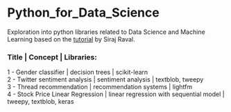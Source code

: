 # Python_for_Data_Science
Exploration into python libraries related to Data Science and Machine Learning based on the
[tutorial](https://www.youtube.com/playlist?list=PL2-dafEMk2A6QKz1mrk1uIGfHkC1zZ6UU) by Siraj Raval.  

### Title | Concept | Libraries:  
1 - Gender classifier | decision trees | scikit-learn  
2 - Twitter sentiment analysis | sentiment analysis | textblob, tweepy  
3 - Thread recommendation | recommendation systems | lightfm  
4 - Stock Price Linear Regression | linear regression with sequential model | tweepy, textblob, keras
